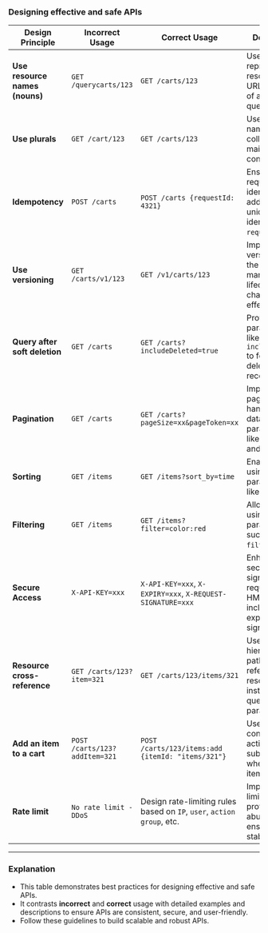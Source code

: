 ### Designing effective and safe APIs

| **Design Principle**              | **Incorrect Usage**                  | **Correct Usage**                              | **Description**                                                                                       |
|------------------------------------|--------------------------------------|-----------------------------------------------|-------------------------------------------------------------------------------------------------------|
| **Use resource names (nouns)**    | `GET /querycarts/123`                | `GET /carts/123`                              | Use nouns to represent resources in URLs instead of actions or queries.                              |
| **Use plurals**                   | `GET /cart/123`                      | `GET /carts/123`                              | Use plural names for collections to maintain consistency.                                            |
| **Idempotency**                   | `POST /carts`                        | `POST /carts {requestId: 4321}`               | Ensure `POST` requests are idempotent by adding a unique identifier like `requestId`.                |
| **Use versioning**                | `GET /carts/v1/123`                  | `GET /v1/carts/123`                           | Implement versioning in the URL to manage API lifecycle changes effectively.                         |
| **Query after soft deletion**     | `GET /carts`                         | `GET /carts?includeDeleted=true`              | Provide query parameters like `includeDeleted` to fetch soft-deleted records.                        |
| **Pagination**                    | `GET /carts`                         | `GET /carts?pageSize=xx&pageToken=xx`         | Implement pagination to handle large data sets using parameters like `pageSize` and `pageToken`.     |
| **Sorting**                       | `GET /items`                         | `GET /items?sort_by=time`                     | Enable sorting using query parameters like `sort_by`.                                                |
| **Filtering**                     | `GET /items`                         | `GET /items?filter=color:red`                 | Allow filtering using query parameters such as `filter`.                                             |
| **Secure Access**                 | `X-API-KEY=xxx`                      | `X-API-KEY=xxx`, `X-EXPIRY=xxx`, `X-REQUEST-SIGNATURE=xxx` | Enhance security by signing requests with HMAC, including keys, expiry, and a signature.            |
| **Resource cross-reference**      | `GET /carts/123?item=321`            | `GET /carts/123/items/321`                    | Use hierarchical paths to reference resources instead of query parameters.                           |
| **Add an item to a cart**         | `POST /carts/123?addItem=321`        | `POST /carts/123/items:add {itemId: "items/321"}` | Use clear and consistent actions for sub-resources when adding items to a cart.                     |
| **Rate limit**                    | `No rate limit - DDoS`               | Design rate-limiting rules based on `IP`, `user`, `action group`, etc. | Implement rate limiting to protect against abuse and ensure API stability.                           |

---

### **Explanation**
- This table demonstrates best practices for designing effective and safe APIs.
- It contrasts **incorrect** and **correct** usage with detailed examples and descriptions to ensure APIs are consistent, secure, and user-friendly.
- Follow these guidelines to build scalable and robust APIs.
